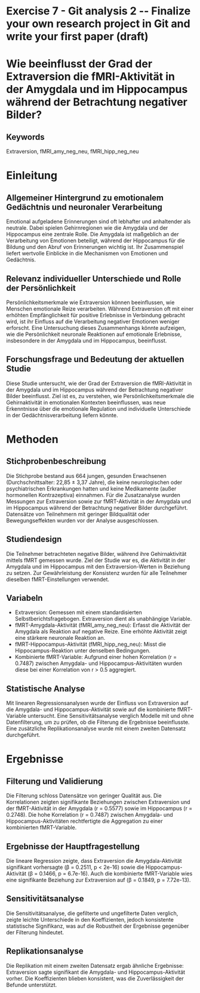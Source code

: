 # Exercise 7 - Git analysis 2  -- Finalize your own research project in Git and write your first paper (draft)
# Wie beeinflusst der Grad der Extraversion die fMRI-Aktivität in der Amygdala und im Hippocampus während der Betrachtung negativer Bilder?

## Keywords
Extraversion, fMRI_amy_neg_neu, fMRI_hipp_neg_neu

# Einleitung
## Allgemeiner Hintergrund zu emotionalem Gedächtnis und neuronaler Verarbeitung
Emotional aufgeladene Erinnerungen sind oft lebhafter und anhaltender als neutrale. Dabei spielen Gehirnregionen wie die Amygdala und der Hippocampus eine zentrale Rolle. Die Amygdala ist maßgeblich an der Verarbeitung von Emotionen beteiligt, während der Hippocampus für die Bildung und den Abruf von Erinnerungen wichtig ist. Ihr Zusammenspiel liefert wertvolle Einblicke in die Mechanismen von Emotionen und Gedächtnis.

## Relevanz individueller Unterschiede und Rolle der Persönlichkeit
Persönlichkeitsmerkmale wie Extraversion können beeinflussen, wie Menschen emotionale Reize verarbeiten. Während Extraversion oft mit einer erhöhten Empfänglichkeit für positive Erlebnisse in Verbindung gebracht wird, ist ihr Einfluss auf die Verarbeitung negativer Emotionen weniger erforscht. Eine Untersuchung dieses Zusammenhangs könnte aufzeigen, wie die Persönlichkeit neuronale Reaktionen auf emotionale Erlebnisse, insbesondere in der Amygdala und im Hippocampus, beeinflusst.

## Forschungsfrage und Bedeutung der aktuellen Studie
Diese Studie untersucht, wie der Grad der Extraversion die fMRI-Aktivität in der Amygdala und im Hippocampus während der Betrachtung negativer Bilder beeinflusst. Ziel ist es, zu verstehen, wie Persönlichkeitsmerkmale die Gehirnaktivität in emotionalen Kontexten beeinflussen, was neue Erkenntnisse über die emotionale Regulation und individuelle Unterschiede in der Gedächtnisverarbeitung liefern könnte.

# Methoden 
## Stichprobenbeschreibung
Die Stichprobe bestand aus 664 jungen, gesunden Erwachsenen (Durchschnittsalter: 22,85 ± 3,37 Jahre), die keine neurologischen oder psychiatrischen Erkrankungen hatten und keine Medikamente (außer hormonellen Kontrazeptiva) einnahmen​. Für die Zusatzanalyse wurden Messungen zur Extraversion sowie zur fMRT-Aktivität in der Amygdala und im Hippocampus während der Betrachtung negativer Bilder durchgeführt. Datensätze von Teilnehmern mit geringer Bildqualität oder Bewegungseffekten wurden vor der Analyse ausgeschlossen​. 

## Studiendesign 
Die Teilnehmer betrachteten negative Bilder, während ihre Gehirnaktivität mittels fMRT gemessen wurde. Ziel der Studie war es, die Aktivität in der Amygdala und im Hippocampus mit den Extraversion-Werten in Beziehung zu setzen. Zur Gewährleistung der Konsistenz wurden für alle Teilnehmer dieselben fMRT-Einstellungen verwendet.

## Variabeln 
- Extraversion: Gemessen mit einem standardisierten Selbstberichtsfragebogen. Extraversion dient als unabhängige Variable.
- fMRT-Amygdala-Aktivität (fMRI_amy_neg_neu): Erfasst die Aktivität der Amygdala als Reaktion auf negative Reize. Eine erhöhte Aktivität zeigt eine stärkere neuronale Reaktion an.
- fMRT-Hippocampus-Aktivität (fMRI_hipp_neg_neu): Misst die Hippocampus-Reaktion unter denselben Bedingungen.
- Kombinierte fMRT-Variable: Aufgrund einer hohen Korrelation (r = 0.7487) zwischen Amygdala- und Hippocampus-Aktivitäten wurden diese bei einer Korrelation von r > 0.5 aggregiert.

## Statistische Analyse
Mit linearen Regressionsanalysen wurde der Einfluss von Extraversion auf die Amygdala- und Hippocampus-Aktivität sowie auf die kombinierte fMRT-Variable untersucht. Eine Sensitivitätsanalyse verglich Modelle mit und ohne Datenfilterung, um zu prüfen, ob die Filterung die Ergebnisse beeinflusste. Eine zusätzliche Replikationsanalyse wurde mit einem zweiten Datensatz durchgeführt.

# Ergebnisse
## Filterung und Validierung
Die Filterung schloss Datensätze von geringer Qualität aus. Die Korrelationen zeigten signifikante Beziehungen zwischen Extraversion und der fMRT-Aktivität in der Amygdala (r = 0.5577) sowie im Hippocampus (r = 0.2748). Die hohe Korrelation (r = 0.7487) zwischen Amygdala- und Hippocampus-Aktivitäten rechtfertigte die Aggregation zu einer kombinierten fMRT-Variable.

## Ergebnisse der Hauptfragestellung
Die lineare Regression zeigte, dass Extraversion die Amygdala-Aktivität signifikant vorhersagte (β = 0.2511, p < 2e-16) sowie die Hippocampus-Aktivität (β = 0.1466, p = 6.7e-16). Auch die kombinierte fMRT-Variable wies eine signifikante Beziehung zur Extraversion auf (β = 0.1849, p = 7.72e-13).

## Sensitivitätsanalyse
Die Sensitivitätsanalyse, die gefilterte und ungefilterte Daten verglich, zeigte leichte Unterschiede in den Koeffizienten, jedoch konsistente statistische Signifikanz, was auf die Robustheit der Ergebnisse gegenüber der Filterung hindeutet.

## Replikationsanalyse
Die Replikation mit einem zweiten Datensatz ergab ähnliche Ergebnisse: Extraversion sagte signifikant die Amygdala- und Hippocampus-Aktivität vorher. Die Koeffizienten blieben konsistent, was die Zuverlässigkeit der Befunde unterstützt.
